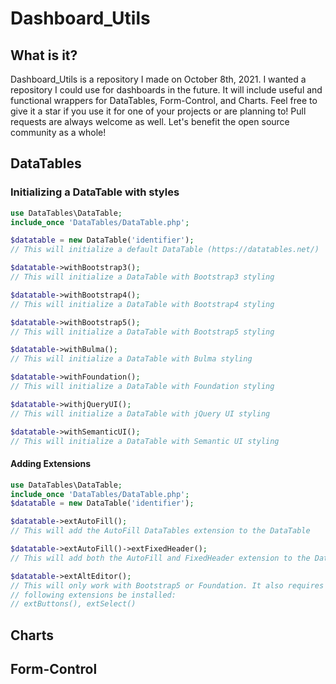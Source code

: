 # Dashboard_Utils

## What is it?
Dashboard_Utils is a repository I made on October 8th, 2021. I wanted a repository I could use for dashboards in the future. It will include useful and functional wrappers for DataTables, Form-Control, and Charts. Feel free to give it a star if you use it for one of your projects or are planning to! Pull requests are always welcome as well. Let's benefit the open source community as a whole!
## DataTables
### Initializing a DataTable with styles
```php
use DataTables\DataTable;
include_once 'DataTables/DataTable.php';

$datatable = new DataTable('identifier'); 
// This will initialize a default DataTable (https://datatables.net/)

$datatable->withBootstrap3(); 
// This will initialize a DataTable with Bootstrap3 styling

$datatable->withBootstrap4();
// This will initialize a DataTable with Bootstrap4 styling

$datatable->withBootstrap5();
// This will initialize a DataTable with Bootstrap5 styling

$datatable->withBulma();
// This will initialize a DataTable with Bulma styling

$datatable->withFoundation();
// This will initialize a DataTable with Foundation styling

$datatable->withjQueryUI();
// This will initialize a DataTable with jQuery UI styling

$datatable->withSemanticUI();
// This will initialize a DataTable with Semantic UI styling
```
#### Adding Extensions
```php
use DataTables\DataTable;
include_once 'DataTables/DataTable.php';
$datatable = new DataTable('identifier'); 

$datatable->extAutoFill();
// This will add the AutoFill DataTables extension to the DataTable

$datatable->extAutoFill()->extFixedHeader();
// This will add both the AutoFill and FixedHeader extension to the DataTable

$datatable->extAltEditor();
// This will only work with Bootstrap5 or Foundation. It also requires the 
// following extensions be installed:
// extButtons(), extSelect()
```
## Charts

## Form-Control 